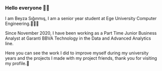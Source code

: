 ### Hello everyone 👋🏻

I am Beyza Sığınmış, I am a senior year student at Ege University Computer Engineering.👩🏼‍💻 

Since November 2020, I have been working as a Part Time Junior Business Analyst at Garanti BBVA Technology in the Data and Advanced Analytics line.

Here you can see the work I did to improve myself during my university years and the projects I made with my project friends, 
thank you for visiting my profile.🧸
<!--
**beyzasgnms/beyzasgnms** is a ✨ _special_ ✨ repository because its `README.md` (this file) appears on your GitHub profile.

Here are some ideas to get you started:

- 🔭 I’m currently working on ...
- 🌱 I’m currently learning ...
- 👯 I’m looking to collaborate on ...
- 🤔 I’m looking for help with ...
- 💬 Ask me about ...
- 📫 How to reach me: ...
- 😄 Pronouns: ...
- ⚡ Fun fact: ...
-->
